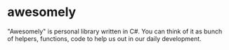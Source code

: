 awesomely
=========

"Awesomely" is personal library written in C#. You can think of it as bunch of helpers, functions, code to help us out in our daily development.
